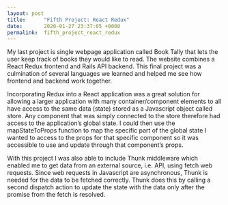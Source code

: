 ```yaml
---
layout: post
title:      "Fifth Project: React Redux"
date:       2020-01-27 23:37:05 +0000
permalink:  fifth_project_react_redux
---
```



My last project is single webpage application called Book Tally that lets the user keep track of books they would like to read. The website combines a React Redux frontend and Rails API backend. This final project was a culmination of several languages we learned and helped me see how frontend and backend work together. 

Incorporating Redux into a React application was a great solution for allowing a larger application with many container/component elements to all have access to the same data (state) stored as a Javascript object called store. Any component that was simply connected to the store therefore had access to the application’s global state. I could then use the mapStateToProps function to map the specific part of the global state I wanted to access to the props for that specific component so it was accessible to use and update through that component’s props. 

With this project I was also able to include Thunk middleware which enabled me to get data from an external source, i.e. API, using fetch web requests. Since web requests in Javascript are asynchronous, Thunk is needed for the data to be fetched correctly. Thunk does this by calling a second dispatch action to update the state with the data only after the promise from the fetch is resolved.

